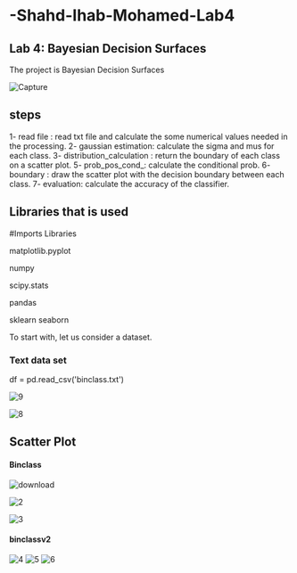 # -Shahd-Ihab-Mohamed-Lab4
## Lab 4: Bayesian Decision Surfaces

The project is Bayesian Decision Surfaces

![Capture](https://user-images.githubusercontent.com/92639654/216793802-d9fe6aee-35b0-45bb-b8b1-3e77963f8934.PNG)

## steps
   1- read file : read txt file and calculate the some numerical values needed in the processing.
    2- gaussian estimation: calculate the sigma and mus for each class.
    3- distribution_calculation : return the boundary of each class on a scatter plot.
    5- prob_pos_cond_: calculate the conditional prob.
    6- boundary : draw the scatter plot with the decision boundary between each class.
    7- evaluation: calculate the accuracy of the classifier.
    

## Libraries that is used
#Imports Libraries

 matplotlib.pyplot 

 numpy 

scipy.stats

pandas 

sklearn seaborn 

To start with, let us consider a dataset.

### Text data set
df = pd.read_csv('binclass.txt') 

![9](https://user-images.githubusercontent.com/92639654/216848896-08f08f7d-e5c2-4c9b-b934-c6bb06596cdc.PNG)

![8](https://user-images.githubusercontent.com/92639654/216848888-2ea09268-721e-45a7-bc2e-1ab56e656a2a.PNG)




## Scatter Plot
#### Binclass
![download](https://user-images.githubusercontent.com/92639654/216848919-a35b40cd-9f6a-45f0-8dc5-cb9e38b1c562.png)

![2](https://user-images.githubusercontent.com/92639654/216848927-4d4c931f-1800-4e90-af86-abb0ca9bcd89.png)

![3](https://user-images.githubusercontent.com/92639654/216848941-610ddbea-2737-4d00-9bbd-8198aeea14d4.png)


#### binclassv2
![4](https://user-images.githubusercontent.com/92639654/216848949-a658a62a-7bc0-460a-9a05-a7c64e36b295.png)
![5](https://user-images.githubusercontent.com/92639654/216848958-af4da458-2625-483c-9fec-eb7284830659.png)
![6](https://user-images.githubusercontent.com/92639654/216848961-d8943168-6c5f-491a-8ec0-0296d9e1fe4f.png)






